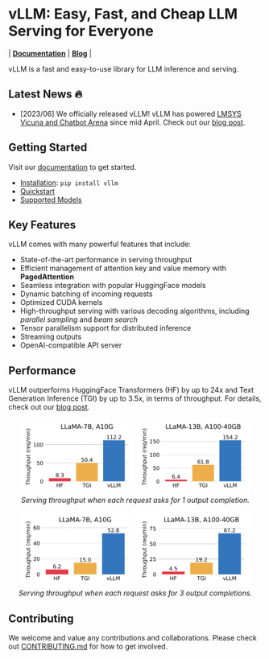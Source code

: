 # vLLM: Easy, Fast, and Cheap LLM Serving for Everyone

| [**Documentation**](https://llm-serving-cacheflow.readthedocs-hosted.com/_/sharing/Cyo52MQgyoAWRQ79XA4iA2k8euwzzmjY?next=/en/latest/) | [**Blog**]() |

vLLM is a fast and easy-to-use library for LLM inference and serving.

## Latest News 🔥

- [2023/06] We officially released vLLM! vLLM has powered [LMSYS Vicuna and Chatbot Arena](https://chat.lmsys.org) since mid April. Check out our [blog post]().

## Getting Started

Visit our [documentation](https://llm-serving-cacheflow.readthedocs-hosted.com/_/sharing/Cyo52MQgyoAWRQ79XA4iA2k8euwzzmjY?next=/en/latest/) to get started.
- [Installation](https://llm-serving-cacheflow.readthedocs-hosted.com/_/sharing/Cyo52MQgyoAWRQ79XA4iA2k8euwzzmjY?next=/en/latest/getting_started/installation.html): `pip install vllm`
- [Quickstart](https://llm-serving-cacheflow.readthedocs-hosted.com/_/sharing/Cyo52MQgyoAWRQ79XA4iA2k8euwzzmjY?next=/en/latest/getting_started/quickstart.html)
- [Supported Models](https://llm-serving-cacheflow.readthedocs-hosted.com/_/sharing/Cyo52MQgyoAWRQ79XA4iA2k8euwzzmjY?next=/en/latest/models/supported_models.html)

## Key Features

vLLM comes with many powerful features that include:

- State-of-the-art performance in serving throughput
- Efficient management of attention key and value memory with **PagedAttention**
- Seamless integration with popular HuggingFace models
- Dynamic batching of incoming requests
- Optimized CUDA kernels
- High-throughput serving with various decoding algorithms, including *parallel sampling* and *beam search*
- Tensor parallelism support for distributed inference
- Streaming outputs
- OpenAI-compatible API server

## Performance

vLLM outperforms HuggingFace Transformers (HF) by up to 24x and Text Generation Inference (TGI) by up to 3.5x, in terms of throughput.
For details, check out our [blog post]().

<p align="center">
  <img src="./assets/figures/perf_a10g_n1.png" width="45%">
  <img src="./assets/figures/perf_a100_n1.png" width="45%">
  <br>
  <em> Serving throughput when each request asks for 1 output completion. </em>
</p>

<p align="center">
  <img src="./assets/figures/perf_a10g_n3.png" width="45%">
  <img src="./assets/figures/perf_a100_n3.png" width="45%">
  <br>
  <em> Serving throughput when each request asks for 3 output completions. </em>
</p>

## Contributing

We welcome and value any contributions and collaborations.
Please check out [CONTRIBUTING.md](./CONTRIBUTING.md) for how to get involved.
